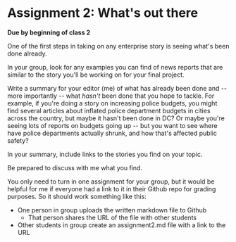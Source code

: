 # Assignment 2: What's out there

**Due by beginning of class 2**

One of the first steps in taking on any enterprise story is seeing what's been done already. 

In your group, look for any examples you can find of news reports that are similar to the story you'll be working on for your final project. 

Write a summary for your editor (me) of what has already been done and -- more importantly -- what _hasn't_ been done that you hope to tackle. For example, if you're doing a story on increasing police budgets, you might find several articles about inflated police department budgets in cities across the country, but maybe it hasn't been done in DC? Or maybe you're seeing lots of reports on budgets going up -- but you want to see where have police departments actually shrunk, and how that's affected public safety? 

In your summary, include links to the stories you find on your topic.

Be prepared to discuss with me what you find. 

You only need to turn in one assignment for your group, but it would be helpful for me if everyone had a link to it in their Github repo for grading purposes. So it should work something like this:

* One person in group uploads the written markdown file to Github
	* That person shares the URL of the file with other students
* Other students in group create an assignment2.md file with a link to the URL 
